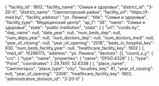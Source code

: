 {
    "facility_id": 1802,
    "facility_name": "Семья и здоровье",
    "district_id": "3-20-0",
    "district_name": "Светлогорский район",
    "facility_url": "https:\/\/f-med.by\/",
    "facility_address": "ул. Ленина",
    "title": "Семья и здоровье",
    "facility_type": "Медицинский центр",
    "ap_1": "36",
    "name": "Семья и здоровье",
    "state": "public institution",
    "stats": [
        {
            "url": "cordis.by",
            "dep_name": null,
            "date_year": null,
            "num_beds_dep": null,
            "num_deps_year": null,
            "num_doctors_dep": null,
            "num_doctors_med": null,
            "year_of_closing": null,
            "year_of_opening": "2016",
            "beds_in_hospital_key": 830,
            "num_beds_facility_year": null,
            "healthcare_facility_key": 1802
        }
    ],
    "med_id": 10288173,
    "address": "ул. Ленина",
    "devices": [],
    "coord_x_y": {
        "crs": {
            "type": "name",
            "properties": {
                "name": "EPSG:4326"
            }
        },
        "type": "Point",
        "coordinates": [
            29.7497,
            52.6338
        ]
    },
    "place_name": "Светлогорск",
    "place_type": "city",
    "localties_key": 81,
    "year_of_closing": null,
    "year_of_opening": "2006",
    "healthcare_facility_key": 1802,
    "administrative_division_id": "3-20-0"
}
